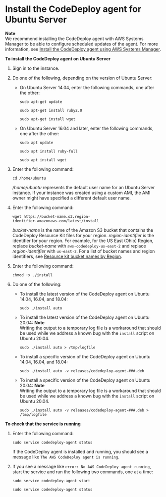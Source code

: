 # Install the CodeDeploy agent for Ubuntu Server<a name="codedeploy-agent-operations-install-ubuntu"></a>

**Note**  
We recommend installing the CodeDeploy agent with AWS Systems Manager to be able to configure scheduled updates of the agent\. For more information, see [Install the CodeDeploy agent using AWS Systems Manager](codedeploy-agent-operations-install-ssm.md)\.

**To install the CodeDeploy agent on Ubuntu Server**

1. Sign in to the instance\.

1. Do one of the following, depending on the version of Ubuntu Server:
   + On Ubuntu Server 14\.04, enter the following commands, one after the other:

     ```
     sudo apt-get update
     ```

     ```
     sudo apt-get install ruby2.0
     ```

     ```
     sudo apt-get install wget
     ```
   + On Ubuntu Server 16\.04 and later, enter the following commands, one after the other:

     ```
     sudo apt update
     ```

     ```
     sudo apt install ruby-full
     ```

     ```
     sudo apt install wget
     ```

1. Enter the following command:

   ```
   cd /home/ubuntu
   ```

   */home/ubuntu* represents the default user name for an Ubuntu Server instance\. If your instance was created using a custom AMI, the AMI owner might have specified a different default user name\. 

1. Enter the following command:

   ```
   wget https://bucket-name.s3.region-identifier.amazonaws.com/latest/install
   ```

   *bucket\-name* is the name of the Amazon S3 bucket that contains the CodeDeploy Resource Kit files for your region\. *region\-identifier* is the identifier for your region\. For example, for the US East \(Ohio\) Region, replace *bucket\-name* with `aws-codedeploy-us-east-2` and replace *region\-identifier* with `us-east-2`\. For a list of bucket names and region identifiers, see [Resource kit bucket names by Region](resource-kit.md#resource-kit-bucket-names)\.

1. Enter the following command:

   ```
   chmod +x ./install
   ```

1. Do one of the following:
   + To install the latest version of the CodeDeploy agent on Ubuntu 14\.04, 16\.04, and 18\.04:

     ```
     sudo ./install auto
     ```
   + To install the latest version of the CodeDeploy agent on Ubuntu 20\.04:
**Note**  
Writing the output to a temporary log file is a workaround that should be used while we address a known bug with the `install` script on Ubuntu 20\.04\.

     ```
     sudo ./install auto > /tmp/logfile
     ```
   + To install a specific version of the CodeDeploy agent on Ubuntu 14\.04, 16\.04, and 18\.04:

     ```
     sudo ./install auto -v releases/codedeploy-agent-###.deb
     ```
   + To install a specific version of the CodeDeploy agent on Ubuntu 20\.04:
**Note**  
Writing the output to a temporary log file is a workaround that should be used while we address a known bug with the `install` script on Ubuntu 20\.04\.

     ```
     sudo ./install auto -v releases/codedeploy-agent-###.deb > /tmp/logfile
     ```

**To check that the service is running**

1. Enter the following command:

   ```
   sudo service codedeploy-agent status
   ```

   If the CodeDeploy agent is installed and running, you should see a message like `The AWS CodeDeploy agent is running`\.

1. If you see a message like `error: No AWS CodeDeploy agent running`, start the service and run the following two commands, one at a time:

   ```
   sudo service codedeploy-agent start
   ```

   ```
   sudo service codedeploy-agent status
   ```